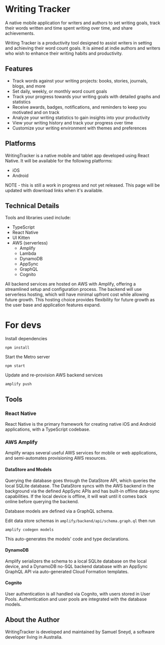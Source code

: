 # Writing Tracker

A native mobile application for writers and authors to set writing goals, track their words written and time spent
writing over time, and share achievements.

Writing Tracker is a productivity tool designed to assist writers in setting and achieving their word count goals.
It is aimed at indie authors and writers who wish to enhance their writing habits and productivity.

## Features

- Track words against your writing projects: books, stories, journals, blogs, and more
- Set daily, weekly, or monthly word count goals
- Track your progress towards your writing goals with detailed graphs and statistics
- Receive awards, badges, notifications, and reminders to keep you motivated and on track
- Analyze your writing statistics to gain insights into your productivity
- View your writing history and track your progress over time
- Customize your writing environment with themes and preferences

## Platforms

WritingTracker is a native mobile and tablet app developed using React Native.
It will be available for the following platforms:

- iOS
- Android

NOTE - this is still a work in progress and not yet released.
This page will be updated with download links when it's available.

## Technical Details

Tools and libraries used include:

- TypeScript
- React Native
- UI Kitten
- AWS (serverless)
    - Amplify
    - Lambda
    - DynamoDB
    - AppSync
    - GraphQL
    - Cognito

All backend services are hosted on AWS with Amplify, offering a streamlined setup and configuration process.
The backend will use serverless hosting, which will have minimal upfront cost while allowing future growth.
This hosting choice provides flexibility for future growth as the user base and application features expand.

# For devs

Install dependencies

    npm install

Start the Metro server

    npm start

Update and re-provision AWS backend services

    amplify push

## Tools

### React Native

React Native is the primary framework for creating native iOS and Android applications, with a TypeScript codebase.

### AWS Amplify

Amplify wraps several useful AWS services for mobile or web applications, and semi-automates provisioning AWS resources.

#### DataStore and Models

Querying the database goes through the DataStore API, which queries the local SQLite database.
The DataStore syncs with the AWS backend in the background via the defined AppSync APIs and has built-in offline
data-sync capabilities.
If the local device is offline, it will wait until it comes back online before querying the backend.

Database models are defined via a GraphQL schema.

Edit data store schemas in `amplify/backend/api/schema.graph.ql` then run

    amplify codegen models

This auto-generates the models' code and type declarations.

#### DynamoDB

Amplify serializers the schema to a local SQLite database on the local device, and a DynamoDB no-SQL backend database
with an AppSync GraphQL API via auto-generated Cloud Formation templates.

#### Cognito

User authentication is all handled via Cognito, with users stored in User Pools.
Authentication and user pools are integrated with the database models.

## About the Author

WritingTracker is developed and maintained by Samuel Sneyd, a software developer living in Australia.
